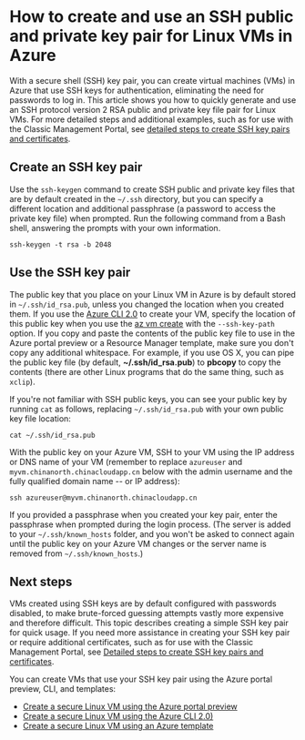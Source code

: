 <!-- need to be verified -->

<properties
    pageTitle="Create and use an SSH key pair for Linux VMs in Azure | Azure"
    description="How to create and use an SSH public and private key pair for Linux VMs in Azure to improve the security of the authentication process."
    services="virtual-machines-linux"
    documentationcenter=""
    author="iainfoulds"
    manager="timlt"
    editor=""
    tags="azure-resource-manager"
    experimental="true"
    experiment_id="rasquill-ssh-20170308" />
<tags
    ms.assetid="34ae9482-da3e-4b2d-9d0d-9d672aa42498"
    ms.service="virtual-machines-linux"
    ms.workload="infrastructure-services"
    ms.tgt_pltfrm="vm-linux"
    ms.devlang="na"
    ms.topic="get-started-article"
    ms.date="03/07/2017"
    wacn.date=""
    ms.author="iainfou" />

# How to create and use an SSH public and private key pair for Linux VMs in Azure
With a secure shell (SSH) key pair, you can create virtual machines (VMs) in Azure that use SSH keys for authentication, eliminating the need for passwords to log in. This article shows you how to quickly generate and use an SSH protocol version 2 RSA public and private key file pair for Linux VMs. For more detailed steps and additional examples, such as for use with the Classic Management Portal, see [detailed steps to create SSH key pairs and certificates](/documentation/articles/virtual-machines-linux-create-ssh-keys-detailed/).

## Create an SSH key pair
Use the `ssh-keygen` command to create SSH public and private key files that are by default created in the `~/.ssh` directory, but you can specify a different location and additional passphrase (a password to access the private key file) when prompted. Run the following command from a Bash shell, answering the prompts with your own information.

    ssh-keygen -t rsa -b 2048 

## Use the SSH key pair
The public key that you place on your Linux VM in Azure is by default stored in `~/.ssh/id_rsa.pub`, unless you changed the location when you created them. If you use the [Azure CLI 2.0](https://docs.microsoft.com/cli/azure) to create your VM, specify the location of this public key when you use the [az vm create](https://docs.microsoft.com/cli/azure/vm#create) with the `--ssh-key-path` option. If you copy and paste the contents of the public key file to use in the Azure portal preview or a Resource Manager template, make sure you don't copy any additional whitespace. For example, if you use OS X, you can pipe the public key file (by default, **~/.ssh/id_rsa.pub**) to **pbcopy** to copy the contents (there are other Linux programs that do the same thing, such as `xclip`). 

If you're not familiar with SSH public keys, you can see your public key by running `cat` as follows, replacing `~/.ssh/id_rsa.pub` with your own public key file location:

    cat ~/.ssh/id_rsa.pub

With the public key on your Azure VM, SSH to your VM using the IP address or DNS name of your VM (remember to replace `azureuser` and `myvm.chinanorth.chinacloudapp.cn` below with the admin username and the fully qualified domain name -- or IP address):

    ssh azureuser@myvm.chinanorth.chinacloudapp.cn

If you provided a passphrase when you created your key pair, enter the passphrase when prompted during the login process. (The server is added to your `~/.ssh/known_hosts` folder, and you won't be asked to connect again until the public key on your Azure VM changes or the server name is removed from `~/.ssh/known_hosts`.)

## Next steps

VMs created using SSH keys are by default configured with passwords disabled, to make brute-forced guessing attempts vastly more expensive and therefore difficult. This topic describes creating a simple SSH key pair for quick usage. If you need more assistance in creating your SSH key pair or require additional certificates, such as for use with the Classic Management Portal, see [Detailed steps to create SSH key pairs and certificates](/documentation/articles/virtual-machines-linux-create-ssh-keys-detailed/).

You can create VMs that use your SSH key pair using the Azure portal preview, CLI, and templates:

* [Create a secure Linux VM using the Azure portal preview](/documentation/articles/virtual-machines-linux-quick-create-portal/)
* [Create a secure Linux VM using the Azure CLI 2.0)](/documentation/articles/virtual-machines-linux-quick-create-cli/)
* [Create a secure Linux VM using an Azure template](/documentation/articles/virtual-machines-linux-create-ssh-secured-vm-from-template/)